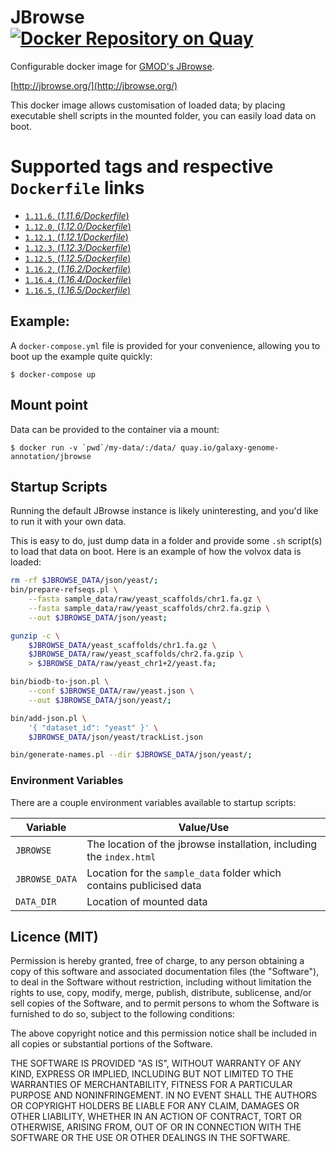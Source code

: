 # JBrowse [![Docker Repository on Quay](https://quay.io/repository/galaxy-genome-annotation/jbrowse/status "Docker Repository on Quay")](https://quay.io/repository/galaxy-genome-annotation/jbrowse)

Configurable docker image for [GMOD's JBrowse](https://github.com/gmod/jbrowse/).

[http://jbrowse.org/](http://jbrowse.org/)

This docker image allows customisation of loaded data; by placing
executable shell scripts in the mounted folder, you can easily load data
on boot.

# Supported tags and respective `Dockerfile` links

-   [`1.11.6`, (*1.11.6/Dockerfile*)](https://github.com/galaxy-genome-annotation/docker-jbrowse/blob/85291f193b318c7e7b96f58f7b326b852613e679/Dockerfile)
-   [`1.12.0`, (*1.12.0/Dockerfile*)](https://github.com/galaxy-genome-annotation/docker-jbrowse/blob/72f51bbf9126a5e2cfa9755c58be12c0b7dc55fd/Dockerfile)
-   [`1.12.1`, (*1.12.1/Dockerfile*)](https://github.com/galaxy-genome-annotation/docker-jbrowse/blob/a2d0717628a68b30cc9b9f93b63afa0971028024/Dockerfile)
-   [`1.12.3`, (*1.12.3/Dockerfile*)](https://github.com/galaxy-genome-annotation/docker-jbrowse/blob/d105c1a63a09ac16679e8af53b60e4da1bb703f4/Dockerfile)
-   [`1.12.5`, (*1.12.5/Dockerfile*)](https://github.com/galaxy-genome-annotation/docker-jbrowse/blob/ddd9462d79dcd5bcfb9458953400aac1d3c81144/Dockerfile)
-   [`1.16.2`, (*1.16.2/Dockerfile*)](https://github.com/galaxy-genome-annotation/docker-jbrowse/blob/b9c62f046e24aa51ee14fcc961df3d6b953141f9/Dockerfile)
-   [`1.16.4`, (*1.16.4/Dockerfile*)](https://github.com/galaxy-genome-annotation/docker-jbrowse/blob/ffd0831c318f40662b211aa72a64c1cb12bfb5ac/Dockerfile)
-   [`1.16.5`, (*1.16.5/Dockerfile*)](https://github.com/galaxy-genome-annotation/docker-jbrowse/blob/ffd0831c318f40662b211aa72a64c1cb12bfb5ac/Dockerfile)

## Example:

A `docker-compose.yml` file is provided for your convenience, allowing you to boot up the example quite quickly:

```console
$ docker-compose up
```

## Mount point

Data can be provided to the container via a mount:

```console
$ docker run -v `pwd`/my-data/:/data/ quay.io/galaxy-genome-annotation/jbrowse
```

## Startup Scripts

Running the default JBrowse instance is likely uninteresting, and you'd like to
run it with your own data.

This is easy to do, just dump data in a folder and provide some `.sh` script(s)
to load that data on boot. Here is an example of how the volvox data is loaded:

```bash
rm -rf $JBROWSE_DATA/json/yeast/;
bin/prepare-refseqs.pl \
    --fasta sample_data/raw/yeast_scaffolds/chr1.fa.gz \
    --fasta sample_data/raw/yeast_scaffolds/chr2.fa.gzip \
    --out $JBROWSE_DATA/json/yeast;

gunzip -c \
    $JBROWSE_DATA/yeast_scaffolds/chr1.fa.gz \
    $JBROWSE_DATA/raw/yeast_scaffolds/chr2.fa.gzip \
    > $JBROWSE_DATA/raw/yeast_chr1+2/yeast.fa;

bin/biodb-to-json.pl \
    --conf $JBROWSE_DATA/raw/yeast.json \
    --out $JBROWSE_DATA/json/yeast/;

bin/add-json.pl \
    '{ "dataset_id": "yeast" }' \
    $JBROWSE_DATA/json/yeast/trackList.json

bin/generate-names.pl --dir $JBROWSE_DATA/json/yeast/;

```

### Environment Variables

There are a couple environment variables available to startup scripts:

Variable       | Value/Use
-------------- | ---
`JBROWSE`      | The location of the jbrowse installation, including the `index.html`
`JBROWSE_DATA` | Location for the `sample_data` folder which contains publicised data
`DATA_DIR`     | Location of mounted data

## Licence (MIT)

Permission is hereby granted, free of charge, to any person obtaining a copy of this software and associated documentation files (the "Software"), to deal in the Software without restriction, including without limitation the rights to use, copy, modify, merge, publish, distribute, sublicense, and/or sell copies of the Software, and to permit persons to whom the Software is furnished to do so, subject to the following conditions:

The above copyright notice and this permission notice shall be included in all copies or substantial portions of the Software.

THE SOFTWARE IS PROVIDED "AS IS", WITHOUT WARRANTY OF ANY KIND, EXPRESS OR IMPLIED, INCLUDING BUT NOT LIMITED TO THE WARRANTIES OF MERCHANTABILITY, FITNESS FOR A PARTICULAR PURPOSE AND NONINFRINGEMENT. IN NO EVENT SHALL THE AUTHORS OR COPYRIGHT HOLDERS BE LIABLE FOR ANY CLAIM, DAMAGES OR OTHER LIABILITY, WHETHER IN AN ACTION OF CONTRACT, TORT OR OTHERWISE, ARISING FROM, OUT OF OR IN CONNECTION WITH THE SOFTWARE OR THE USE OR OTHER DEALINGS IN THE SOFTWARE.
